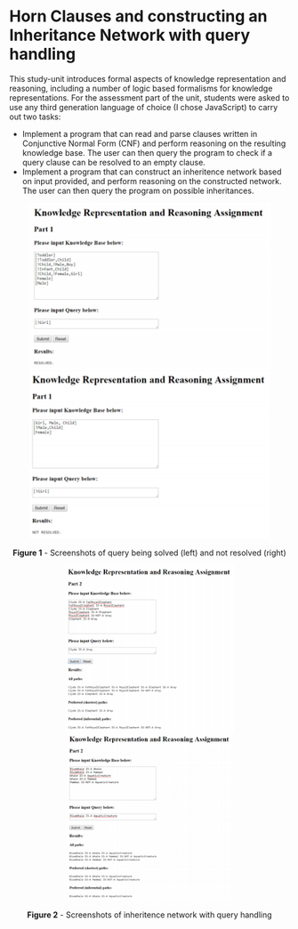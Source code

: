 # Horn Clauses and constructing an Inheritance Network with query handling

This study-unit introduces formal aspects of knowledge representation and reasoning, including a number of logic based formalisms for knowledge representations. For the assessment part of the unit, students were asked to use any third generation language of choice (I chose JavaScript) to carry out two tasks:
<ul>
<li>Implement a program that can read and parse clauses written in Conjunctive Normal Form (CNF) and perform reasoning on the resulting knowledge base. The user can then query the program to check if a query clause can be resolved to an empty clause.</li>
<li>Implement a program that can construct an inheritence network based on input provided, and perform reasoning on the constructed network. The user can then query the program on possible inheritances.</li>
</ul>

<p align="center">
  <img src="https://github.com/valerija-h/ICS1019-Assignment/blob/main/screenshots/part_1_solved.PNG" height="300"/>
  <img src="https://github.com/valerija-h/ICS1019-Assignment/blob/main/screenshots/part_1_not_resolved.PNG" height="300"/>
</p>
<p align="center"><b>Figure 1</b> - Screenshots of query being solved (left) and not resolved (right)</p>

<p align="center">
  <img src="https://github.com/valerija-h/ICS1019-Assignment/blob/main/screenshots/part_2_a.PNG" height="300"/>
  <img src="https://github.com/valerija-h/ICS1019-Assignment/blob/main/screenshots/part_2_b.PNG" height="300"/>
</p>
<p align="center"><b>Figure 2</b> - Screenshots of inheritence network with query handling</p>


